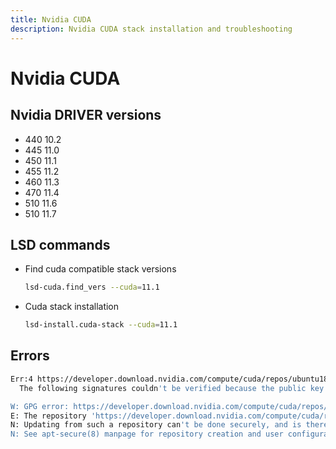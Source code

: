 ```yaml
---
title: Nvidia CUDA
description: Nvidia CUDA stack installation and troubleshooting
---
```



# Nvidia CUDA


## Nvidia DRIVER versions

* 440 10.2
* 445 11.0
* 450 11.1
* 455 11.2
* 460 11.3
* 470 11.4
* 510 11.6
* 510 11.7



## LSD commands

* Find cuda compatible stack versions
    ```bash
    lsd-cuda.find_vers --cuda=11.1
    ```
* Cuda stack installation
    ```bash
    lsd-install.cuda-stack --cuda=11.1
    ```



## Errors

```bash
Err:4 https://developer.download.nvidia.com/compute/cuda/repos/ubuntu1804/x86_64  InRelease                              
  The following signatures couldn't be verified because the public key is not available: NO_PUBKEY A4B469963BF863CC

W: GPG error: https://developer.download.nvidia.com/compute/cuda/repos/ubuntu1804/x86_64  InRelease: The following signatures couldn't be verified because the public key is not available: NO_PUBKEY A4B469963BF863CC
E: The repository 'https://developer.download.nvidia.com/compute/cuda/repos/ubuntu1804/x86_64  InRelease' is no longer signed.
N: Updating from such a repository can't be done securely, and is therefore disabled by default.
N: See apt-secure(8) manpage for repository creation and user configuration details.
```
